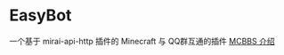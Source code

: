 # EasyBot
一个基于 mirai-api-http 插件的 Minecraft 与 QQ群互通的插件
[MCBBS 介绍](https://www.mcbbs.net/forum.php?mod=viewthread&tid=1175227)
